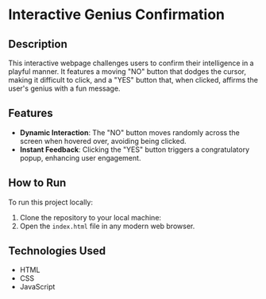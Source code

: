 # Interactive Genius Confirmation

## Description
This interactive webpage challenges users to confirm their intelligence in a playful manner. It features a moving "NO" button that dodges the cursor, making it difficult to click, and a "YES" button that, when clicked, affirms the user's genius with a fun message.

## Features
- **Dynamic Interaction**: The "NO" button moves randomly across the screen when hovered over, avoiding being clicked.
- **Instant Feedback**: Clicking the "YES" button triggers a congratulatory popup, enhancing user engagement.

## How to Run
To run this project locally:
1. Clone the repository to your local machine:
2. Open the `index.html` file in any modern web browser.

## Technologies Used
- HTML
- CSS
- JavaScript